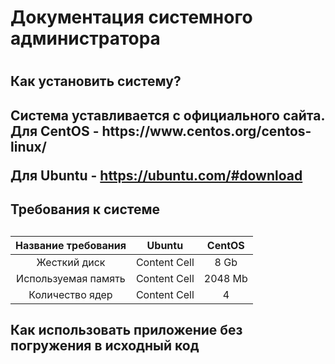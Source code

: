 <h1> Документация системного администратора <h1>
<h2> Как установить систему?<h2>
  Система уставливается с официального сайта.
  Для CentOS - https://www.centos.org/centos-linux/

  Для Ubuntu - https://ubuntu.com/#download
<h2> Требования к системе <h2>

|Название требования | Ubuntu  | CentOS |
|:-------------:| :-------------: | :-------------: |
|Жесткий диск| Content Cell  | 8 Gb  |
|Используемая память| Content Cell  | 2048 Mb  |
|Количество ядер| Content Cell  | 4 |



<h2> Как использовать приложение без погружения в исходный код
  
  
